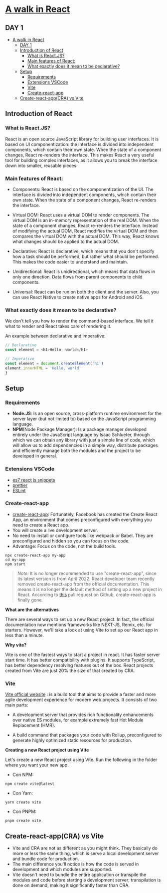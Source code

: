 # [A walk in React](/README.md)

## DAY 1

- [A walk in React](#a-walk-in-react)
  - [DAY 1](#day-1)
  - [Introduction of React](#introduction-of-react)
    - [What is React.JS?](#what-is-reactjs)
    - [Main features of React:](#main-features-of-react)
    - [What exactly does it mean to be declarative?](#what-exactly-does-it-mean-to-be-declarative)
  - [Setup](#setup)
    - [Requirements](#requirements)
    - [Extensions VSCode](#extensions-vscode)
    - [Vite](#vite)
    - [Create-react-app](#create-react-app)
  - [Create-react-app(CRA) vs Vite](#create-react-appcra-vs-vite)

## Introduction of React

### What is React.JS?

React is an open source JavaScript library for building user interfaces. It is based on UI componentization: the interface is divided into independent components, which contain their own state. When the state of a component changes, React re-renders the interface.
This makes React a very useful tool for building complex interfaces, as it allows you to break the interface down into smaller, reusable pieces.

### Main features of React:

- Components: React is based on the componentization of the UI. The interface is divided into independent components, which contain their own state. When the state of a component changes, React re-renders the interface.

- Virtual DOM: React uses a virtual DOM to render components. The virtual DOM is an in-memory representation of the real DOM. When the state of a component changes, React re-renders the interface. Instead of modifying the actual DOM, React modifies the virtual DOM and then compares the virtual DOM with the actual DOM. This way, React knows what changes should be applied to the actual DOM.

- Declarative: React is declarative, which means that you don't specify how a task should be performed, but rather what should be performed. This makes the code easier to understand and maintain.

- Unidirectional: React is unidirectional, which means that data flows in only one direction. Data flows from parent components to child components.

- Universal: React can be run on both the client and the server. Also, you can use React Native to create native apps for Android and iOS.

### What exactly does it mean to be declarative?

We don't tell you how to render the command-based interface. We tell it what to render and React takes care of rendering it.

An example between declarative and imperative:

```javascript
// Declarative
const element = <h1>Hello, world</h1>

// Imperative
const element = document.createElement('h1')
element.innerHTML = 'Hello, world'
}
```

## Setup

### Requirements

- **Node.JS**: Is an open source, cross-platform runtime environment for the server layer (but not limited to) based on the JavaScript programming language.
- **NPM**(Node Package Manager): Is a package manager developed entirely under the JavaScript language by Isaac Schlueter, through which we can obtain any library with just a simple line of code, which will allow us to add dependencies in a simple way, distribute packages and efficiently manage both the modules and the project to be developed in general.

### Extensions VSCode
- [es7 react js snippets](https://marketplace.visualstudio.com/items?itemName=dsznajder.es7-react-js-snippets)
- [prettier](https://marketplace.visualstudio.com/items?itemName=esbenp.prettier-vscode)
- [ESLint](https://marketplace.visualstudio.com/items?itemName=dbaeumer.vscode-eslint)
### Create-react-app
- [create-react-app](https://create-react-app.dev): Fortunately, Facebook has created the Create React App, an environment that comes preconfigured with everything you need to create a React app.
- You will create a live development server.
- No need to install or configure tools like webpack or Babel. They are preconfigured and hidden so you can focus on the code.
- Advantage: Focus on the code, not the build tools.

```
npx create-react-app my-app
cd my-app
npm start
```

> *Note:* It is no longer recommended to use "create-react-app", since its latest version is from April 2022. 
> React developer team recently removed create-react-app from the official documentation. This means it is no longer the default method of setting up a new project in React. According to [this](https://github.com/reactjs/react.dev/pull/5487) pull request on Github, create-react-app is finally gone.
>
> 

**What are the alternatives**

There are several ways to set up a new React project. In fact, the official documentation now mentions frameworks like NEXT-JS, Remix, etc. for starters. However, we'll take a look at using Vite to set up our React app in less than a minute.

**Why vite?**

Vite is one of the fastest ways to start a project in react. It has faster server start time. It has better compatibility with plugins. It supports TypeScript, has better dependency resolving features out of the box. React projects created from Vite are just 20% the size of that created by CRA.
### Vite
 [Vite official website](https://vitejs.dev) : is a build tool that aims to provide a faster and more agile development experience for modern web projects. It consists of two main parts:

- A development server that provides rich functionality enhancements over native ES modules, for example extremely fast Hot Module Replacement (HMR).

- A build command that packages your code with Rollup, preconfigured to generate highly optimized static resources for production.
  
**Creating a new React project using Vite**

Let's create a new React project using Vite. Run the following in the folder where you want your new app.

- Con NPM:


```
npm create vite@latest
```

- Con Yarn: 

```
yarn create vite
```
- Con PNPM:
```
pnpm create vite
```


## Create-react-app(CRA) vs Vite

- Vite and CRA are not as different as you might think. They basically do more or less the same thing, which is serve a local development server and bundle code for production.
- The main difference you'll notice is how the code is served in development and which modules are supported.
- Vite doesn't need to bundle the entire application or transpile the modules and code before starting a development server; transpilation is done on demand, making it significantly faster than CRA.